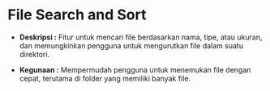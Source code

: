# File Search and Sort

- **Deskripsi :** Fitur untuk mencari file berdasarkan nama, tipe, atau ukuran, dan memungkinkan pengguna untuk mengurutkan file dalam suatu direktori.

- **Kegunaan :** Mempermudah pengguna untuk menemukan file dengan cepat, terutama di folder yang memiliki banyak file.